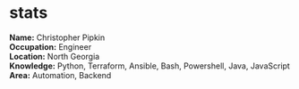 <!---
pipkin-insight/pipkin-insight is a ✨ special ✨ repository because its `README.md` (this file) appears on your GitHub profile.
You can click the Preview link to take a look at your changes.
--->
# stats
 **Name:** Christopher Pipkin\
 **Occupation:** Engineer\
 **Location:** North Georgia\
 **Knowledge:** Python, Terraform, Ansible, Bash, Powershell, Java, JavaScript\
 **Area:** Automation, Backend

